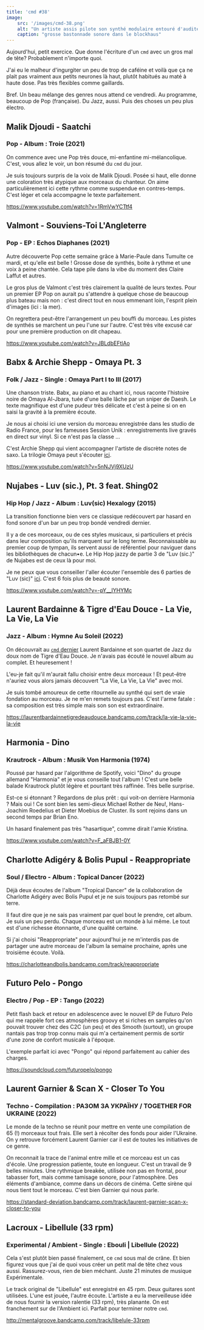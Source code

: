 ```yaml
---
title: 'cmd #38'
image:
    src: '/images/cmd-38.png'
    alt: "Un artiste assis pilote son synthé modulaire entouré d'auditeurs et auditrices"
    caption: "grosse bastonnade sonore dans le blockhaus"
---
```



Aujourd'hui, petit exercice. Que donne l'écriture d'un `cmd` avec un gros mal de
tête? Probablement n'importe quoi.

J'ai eu le malheur d'ingurgiter un peu de trop de caféine et voilà que ça ne
plait pas vraiment aux petits neurones là haut, plutôt habitués au maté à haute
dose. Pas très flexibles comme gaillards.

Bref. Un beau mélange des genres nous attend ce vendredi. Au programme, beaucoup
de Pop (française). Du Jazz, aussi. Puis des choses un peu plus électro.



## Malik Djoudi - Saatchi

### Pop - Album : Troie (2021)

On commence avec une Pop très douce, mi-enfantine mi-mélancolique. C'est, vous
allez le voir, un bon résumé du `cmd` du jour.

Je suis toujours surpris de la voix de Malik Djoudi. Posée si haut, elle donne
une coloration très atypique aux morceaux du chanteur. On aime particulièrement
ici cette rythme comme suspendue en contres-temps. C'est léger et cela
accompagne le texte parfaitement.

https://www.youtube.com/watch?v=1RmVwYCTtf4



## Valmont - Souviens-Toi L'Angleterre

### Pop - EP : Echos Diaphanes (2021)

Autre découverte Pop cette semaine grâce à Marie-Paule dans Tumulte ce mardi, et
qu'elle est belle ! Grosse dose de synthés, boite à rythme et une voix à peine
chantée. Cela tape pile dans la vibe du moment des Claire Laffut et autres.

Le gros plus de Valmont c'est très clairement la qualité de leurs textes. Pour
un premier EP Pop on aurait pu s'attendre à quelque chose de beaucoup plus
bateau mais non : c'est direct tout en nous emmenant loin, l'esprit plein
d'images (ici : la mer).

On regrettera peut-être l'arrangement un peu bouffi du morceau. Les pistes de
synthés se marchent un peu l'une sur l'autre. C'est très vite excusé car pour
une première production on dit chapeau.

https://www.youtube.com/watch?v=JBLdbEFtlAo



## Babx & Archie Shepp - Omaya Pt. 3

### Folk / Jazz - Single : Omaya Part I to III (2017)

Une chanson triste. Babx, au piano et au chant ici, nous raconte l'histoire
noire de Omaya Al-Jbara, tuée d'une balle lâche par un sniper de Daesh. Le texte
magnifique est d'une pudeur très délicate et c'est à peine si on en saisi la
gravité à la première écoute.

Je nous ai choisi ici une version du morceau enregistrée dans les studio de
Radio France, pour les fameuses Session Unik : enregistrements live gravés en
direct sur vinyl. Si ce n'est pas la classe ...

C'est Archie Shepp qui vient accompagner l'artiste de discrète notes de saxo. La
trilogie Omaya peut s'écouter
[ici](https://www.youtube.com/watch?v=X-pJ4SVygyM).

https://www.youtube.com/watch?v=5nNJVj9XUzU



## Nujabes - Luv (sic.), Pt. 3 feat. Shing02

### Hip Hop / Jazz - Album :  Luv(sic) Hexalogy (2015)

La transition fonctionne bien vers ce classique redécouvert par hasard en fond
sonore d'un bar un peu trop bondé vendredi dernier.

Il y a de ces morceaux, ou de ces styles musicaux, si particuliers et précis
dans leur composition qu'ils marquent sur le long terme. Reconnaissable au
premier coup de tympan, ils servent aussi de référentiel pour naviguer dans les
bibliothèques de chacun•e. Le Hip Hop jazzy de partie 3 de "Luv (sic.)" de
Nujabes est de ceux là pour moi.

Je ne peux que vous conseiller l'aller écouter l'ensemble des 6 parties de "Luv
(sic)" [ici](https://www.youtube.com/watch?v=LMXTEqf7cZI). C'est 6 fois plus de
beauté sonore.

https://www.youtube.com/watch?v=-pY__IYHYMc



## Laurent Bardainne & Tigre d'Eau Douce - La Vie, La Vie, La Vie

### Jazz - Album : Hymne Au Soleil (2022)

On découvrait au [`cmd` dernier](https://cmd.wuips.com/post/2022-03-04-cmd-37)
Laurent Bardainne et son quartet de Jazz du doux nom de Tigre d'Eau Douce. Je
n'avais pas écouté le nouvel album au complet. Et heuresement !

L'eu-je fait qu'il m'aurait fallu choisir entre deux morceaux ! Et peut-être
n'auriez vous alors jamais découvert "La Vie, La Vie, La Vie" avec moi.

Je suis tombé amoureux de cette ritournelle au synthé qui sert de vraie
fondation au morceau. Je ne m'en remets toujours pas. C'est l'arme fatale : sa
composition est très simple mais son son est extraordinaire.

https://laurentbardainnetigredeaudouce.bandcamp.com/track/la-vie-la-vie-la-vie



## Harmonia - Dino

### Krautrock - Album : Musik Von Harmonia (1974)

Poussé par hasard par l'algorithme de Spotify, voici "Dino" du groupe allemand
"Harmonia" et je vous conseille tout l'album ! C'est une belle balade Krautrock
plutôt légère et pourtant très raffinée. Très belle surprise.

Est-ce si étonnant ? Regardons de plus prêt : qui voit-on derrière Harmonia ?
Mais oui ! Ce sont bien les semi-dieux Michael Rother de Neu!, Hans-Joachim
Roedelius et Dieter Moebius de Cluster. Ils sont rejoins dans un second temps
par Brian Eno.

Un hasard finalement pas très "hasartique", comme dirait l'amie Kristina.

https://www.youtube.com/watch?v=F_aFBJB1-0Y



## Charlotte Adigéry & Bolis Pupul - Reappropriate

### Soul / Electro - Album : Topical Dancer (2022)

Déjà deux écoutes de l'album "Tropical Dancer" de la collaboration de Charlotte
Adigéry avec Bolis Pupul et je ne suis toujours pas retombé sur terre.

Il faut dire que je ne sais pas vraiment par quel bout le prendre, cet album. Je
suis un peu perdu. Chaque morceau est un monde à lui même. Le tout est d'une
richesse étonnante, d'une qualité certaine.

Si j'ai choisi "Reappropriate" pour aujourd'hui je ne m'interdis pas de partager
une autre morceau de l'album la semaine prochaine, après une troisième écoute.
Voilà.

https://charlotteandbolis.bandcamp.com/track/reappropriate



## Futuro Pelo - Pongo

### Electro / Pop - EP : Tango (2022)

Petit flash back et retour en adolescence avec le nouvel EP de Futuro Pelo qui
me rappèle fort ces atmosphères groovy et si riches en samples qu'on pouvait
trouver chez des C2C (un peu) et des Smooth (surtout), un groupe nantais pas
trop trop connu mais qui m'a certainement permis de sortir d'une zone de confort
musicale à l'époque.

L'exemple parfait ici avec "Pongo" qui répond parfaitement au cahier des
charges.

https://soundcloud.com/futuropelo/pongo



## Laurent Garnier & Scan X - Closer To You

### Techno - Compilation : РАЗОМ ЗА УКРАЇНУ / TOGETHER FOR UKRAINE (2022)

Le monde de la techno se réunit pour mettre en vente une compilation de 65 (!)
morceaux tout frais. Elle sert à récolter des fonds pour aider l'Ukraine. On y
retrouve forcément Laurent Garnier car il est de toutes les initiatives de ce
genre.

On reconnait la trace de l'animal entre mille et ce morceau est un cas d'école.
Une progression patiente, toute en longueur. C'est un travail de 9 belles
minutes. Une rythmique breakée, utilisée non pas en frontal, pour tabasser fort,
mais comme tamisage sonore, pour l'atmosphère. Des éléments d'ambiance, comme
dans un décors de cinéma. Cette sirène qui nous tient tout le morceau. C'est
bien Garnier qui nous parle.

https://standard-deviation.bandcamp.com/track/laurent-garnier-scan-x-closer-to-you



## Lacroux - Libellule (33 rpm)

### Experimental / Ambient - Single : Ebouli | Libellule (2022)

Cela s'est plutôt bien passé finalement, ce `cmd` sous mal de crâne. Et bien
figurez vous que j'ai de quoi vous créer un petit mal de tête chez vous aussi.
Rassurez-vous, rien de bien méchant. Juste 21 minutes de musique Expérimentale.

Le track original de "Libellule" est enregistré en 45 rpm. Deux guitares sont
utilisées. L'une est jouée, l'autre écoute. L'artiste a eu la merveilleuse idée
de nous fournir la version ralentie (33 rpm), très planante. On est franchement
sur de l'Ambient ici. Parfait pour terminer notre `cmd`.

http://mentalgroove.bandcamp.com/track/libelule-33rpm

